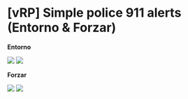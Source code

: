 # [vRP] Simple police 911 alerts (Entorno & Forzar)

**Entorno**

![ ](https://i.gyazo.com/bb324e98db5e6aa566bbad14f6e27bc8.png)
![ ](https://i.gyazo.com/014a4a193455d0e4506ed254c40aaecd.png)

**Forzar**

![ ](https://i.gyazo.com/7758332adf650c294be96964e19dffd6.png)
![ ](https://i.gyazo.com/1fe7257066a603c02dafad299808d7c8.png)
